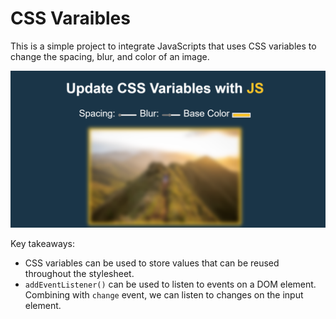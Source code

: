 # CSS Varaibles
This is a simple project to integrate JavaScripts that uses CSS variables to change the spacing, blur, and color of an image.

![CSS Variables](./screenshot.png)

Key takeaways:
- CSS variables can be used to store values that can be reused throughout the stylesheet.
- `addEventListener()` can be used to listen to events on a DOM element. Combining with `change` event, we can listen to changes on the input element.
